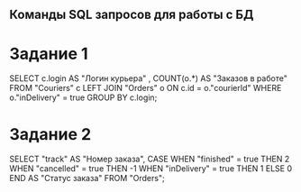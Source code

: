 ## Команды SQL запросов для работы с БД

# Задание 1
SELECT c.login AS "Логин курьера" , COUNT(o.*) AS "Заказов в работе" FROM "Couriers" c LEFT JOIN "Orders" o ON c.id = o."courierId" WHERE o."inDelivery" = true GROUP BY c.login;

# Задание 2
SELECT "track" AS "Номер заказа", CASE WHEN "finished" = true THEN 2 WHEN "cancelled" = true THEN -1 WHEN "inDelivery" = true THEN 1 ELSE 0 END AS "Статус заказа" FROM "Orders";